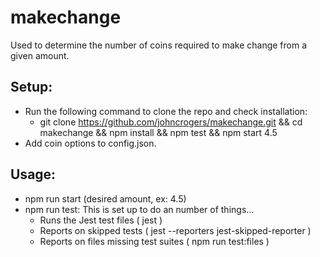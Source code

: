 # makechange

Used to determine the number of coins required to make change from a given amount.

## Setup:

- Run the following command to clone the repo and check installation:
  -  git clone https://github.com/johncrogers/makechange.git && cd makechange && npm install && npm test && npm start 4.5
- Add coin options to config.json.

## Usage:

- npm run start (desired amount, ex: 4.5)
- npm run test: This is set up to do an number of things...
  - Runs the Jest test files ( jest )
  - Reports on skipped tests ( jest --reporters jest-skipped-reporter )
  - Reports on files missing test suites ( npm run test:files )